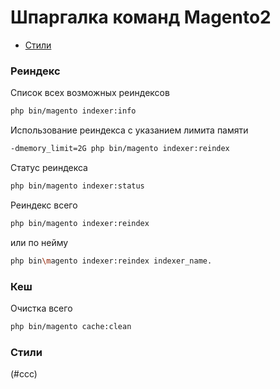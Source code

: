 # Шпаргалка команд Magento2
* [Стили](#Стили)

### Реиндекс
Список всех возможных реиндексов 
``` bash
php bin/magento indexer:info
```

Использование реиндекса с указанием лимита памяти
```bash
-dmemory_limit=2G php bin/magento indexer:reindex
```

Статус реиндекса
```bash
php bin/magento indexer:status
```

Реиндекс всего
``` bash
php bin/magento indexer:reindex
```

или по нейму
```bash
php bin\magento indexer:reindex indexer_name.
```
### Кеш
Очистка всего
```bash
php bin/magento cache:clean
```
### Стили
(#ccc)
